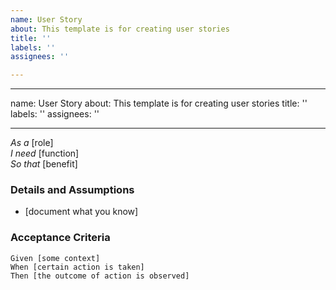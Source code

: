 ```yaml
---
name: User Story
about: This template is for creating user stories
title: ''
labels: ''
assignees: ''

---
```


---
name: User Story
about: This template is for creating user stories
title: ''
labels: ''
assignees: ''

---

*As a* [role]  
*I need* [function]  
*So that* [benefit]

### Details and Assumptions
* [document what you know]

### Acceptance Criteria

```gherkin
Given [some context]  
When [certain action is taken]  
Then [the outcome of action is observed]
```

